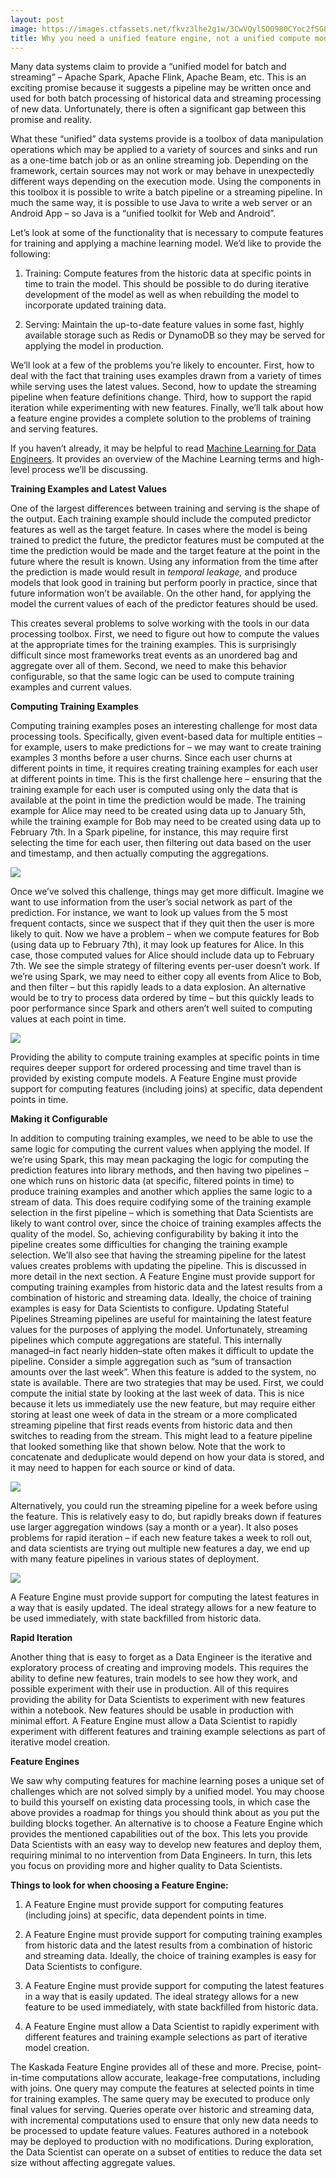 ```yaml
---
layout: post
image: https://images.ctfassets.net/fkvz3lhe2g1w/3CwVQylSOO980CYoc2fSG8/51a48447a5dc0da7966bcf474f3f4bfc/Screenshot_2022-12-06_at_11.57.45_AM.png?w=2880
title: Why you need a unified feature engine, not a unified compute model
---
```

Many data systems claim to provide a “unified model for batch and streaming” – Apache Spark, Apache Flink, Apache Beam, etc. This is an exciting promise because it suggests a pipeline may be written once and used for both batch processing of historical data and streaming processing of new data. Unfortunately, there is often a significant gap between this promise and reality.

What these “unified” data systems provide is a toolbox of data manipulation operations which may be applied to a variety of sources and sinks and run as a one-time batch job or as an online streaming job. Depending on the framework, certain sources may not work or may behave in unexpectedly different ways depending on the execution mode. Using the components in this toolbox it is possible to write a batch pipeline or a streaming pipeline. In much the same way, it is possible to use Java to write a web server or an Android App – so Java is a “unified toolkit for Web and Android”.

Let’s look at some of the functionality that is necessary to compute features for training and applying a machine learning model. We’d like to provide the following:

1.  Training: Compute features from the historic data at specific points in time to train the model. This should be possible to do during iterative development of the model as well as when rebuilding the model to incorporate updated training data.
    
2.  Serving: Maintain the up-to-date feature values in some fast, highly available storage such as Redis or DynamoDB so they may be served for applying the model in production.
    

We’ll look at a few of the problems you’re likely to encounter. First, how to deal with the fact that training uses examples drawn from a variety of times while serving uses the latest values. Second, how to update the streaming pipeline when feature definitions change. Third, how to support the rapid iteration while experimenting with new features. Finally, we’ll talk about how a feature engine provides a complete solution to the problems of training and serving features.

If you haven’t already, it may be helpful to read  [Machine Learning for Data Engineers](/2022/04/15/machine-learning-for-data-engineers). It provides an overview of the Machine Learning terms and high-level process we’ll be discussing.

**Training Examples and Latest Values**

One of the largest differences between training and serving is the shape of the output. Each training example should include the computed predictor features as well as the target feature. In cases where the model is being trained to predict the future, the predictor features must be computed at the time the prediction would be made and the target feature at the point in the future where the result is known. Using any information from the time after the prediction is made would result in  _temporal leakage,_ and produce models that look good in training but perform poorly in practice, since that future information won’t be available. On the other hand, for applying the model the current values of each of the predictor features should be used.

This creates several problems to solve working with the tools in our data processing toolbox. First, we need to figure out how to compute the values at the appropriate times for the training examples. This is surprisingly difficult since most frameworks treat events as an unordered bag and aggregate over all of them. Second, we need to make this behavior configurable, so that the same logic can be used to compute training examples and current values.

**Computing Training Examples**

Computing training examples poses an interesting challenge for most data processing tools. Specifically, given event-based data for multiple entities – for example, users to make predictions for – we may want to create training examples 3 months before a user churns. Since each user churns at different points in time, it requires creating training examples for each user at different points in time. This is the first challenge here – ensuring that the training example for each user is computed using only the data that is available at the point in time the prediction would be made. The training example for Alice may need to be created using data up to January 5th, while the training example for Bob may need to be created using data up to February 7th. In a Spark pipeline, for instance, this may require first selecting the time for each user, then filtering out data based on the user and timestamp, and then actually computing the aggregations.

![](https://images.ctfassets.net/fkvz3lhe2g1w/36zAy8rhc7G73ntM5o0bgj/c2c70ae50e240f154568ff715b9e8540/Screen_Shot_2022-06-20_at_5.01.00_PM.png)

Once we’ve solved this challenge, things may get more difficult. Imagine we want to use information from the user’s social network as part of the prediction. For instance, we want to look up values from the 5 most frequent contacts, since we suspect that if they quit then the user is more likely to quit. Now we have a problem – when we compute features for Bob (using data up to February 7th), it may look up features for Alice. In this case, those computed values for Alice should include data up to February 7th. We see the simple strategy of filtering events per-user doesn’t work. If we’re using Spark, we may need to either copy all events from Alice to Bob, and then filter – but this rapidly leads to a data explosion. An alternative would be to try to process data ordered by time – but this quickly leads to poor performance since Spark and others aren’t well suited to computing values at each point in time.

![](https://images.ctfassets.net/fkvz3lhe2g1w/672yD45fwiHYy8ssnd0Gjy/794e51ddd79db577a8eb42b348cf315d/Screen_Shot_2022-06-20_at_5.00.33_PM.png)

Providing the ability to compute training examples at specific points in time requires deeper support for ordered processing and time travel than is provided by existing compute models. A Feature Engine must provide support for computing features (including joins) at specific, data dependent points in time.

**Making it Configurable**

In addition to computing training examples, we need to be able to use the same logic for computing the current values when applying the model. If we’re using Spark, this may mean packaging the logic for computing the prediction features into library methods, and then having two pipelines – one which runs on historic data (at specific, filtered points in time) to produce training examples and another which applies the same logic to a stream of data. This does require codifying some of the training example selection in the first pipeline – which is something that Data Scientists are likely to want control over, since the choice of training examples affects the quality of the model. So, achieving configurability by baking it into the pipeline creates some difficulties for changing the training example selection. We’ll also see that having the streaming pipeline for the latest values creates problems with updating the pipeline. This is discussed in more detail in the next section. A Feature Engine must provide support for computing training examples from historic data and the latest results from a combination of historic and streaming data. Ideally, the choice of training examples is easy for Data Scientists to configure. Updating Stateful Pipelines Streaming pipelines are useful for maintaining the latest feature values for the purposes of applying the model. Unfortunately, streaming pipelines which compute aggregations are stateful. This internally managed–in fact nearly hidden–state often makes it difficult to update the pipeline. Consider a simple aggregation such as “sum of transaction amounts over the last week”. When this feature is added to the system, no state is available. There are two strategies that may be used. First, we could compute the initial state by looking at the last week of data. This is nice because it lets us immediately use the new feature, but may require either storing at least one week of data in the stream or a more complicated streaming pipeline that first reads events from historic data and then switches to reading from the stream. This might lead to a feature pipeline that looked something like that shown below. Note that the work to concatenate and deduplicate would depend on how your data is stored, and it may need to happen for each source or kind of data.

![](https://images.ctfassets.net/fkvz3lhe2g1w/vQmERPLyc7tEnueMLrTEQ/41eeb38d2e390e0a9b83900bb26632d2/Screen_Shot_2022-06-21_at_9.16.26_AM.png)

Alternatively, you could run the streaming pipeline for a week before using the feature. This is relatively easy to do, but rapidly breaks down if features use larger aggregation windows (say a month or a year). It also poses problems for rapid iteration – if each new feature takes a week to roll out, and data scientists are trying out multiple new features a day, we end up with many feature pipelines in various states of deployment.

![](https://images.ctfassets.net/fkvz3lhe2g1w/4GHhrIbNTZvWtTPoU6Zi84/5fd7a431878e8f98065f1e103384993f/Screen_Shot_2022-06-20_at_5.01.47_PM.png)

A Feature Engine must provide support for computing the latest features in a way that is easily updated. The ideal strategy allows for a new feature to be used immediately, with state backfilled from historic data.

**Rapid Iteration**

Another thing that is easy to forget as a Data Engineer is the iterative and exploratory process of creating and improving models. This requires the ability to define new features, train models to see how they work, and possible experiment with their use in production. All of this requires providing the ability for Data Scientists to experiment with new features within a notebook. New features should be usable in production with minimal effort. A Feature Engine must allow a Data Scientist to rapidly experiment with different features and training example selections as part of iterative model creation.

**Feature Engines**

We saw why computing features for machine learning poses a unique set of challenges which are not solved simply by a unified model. You may choose to build this yourself on existing data processing tools, in which case the above provides a roadmap for things you should think about as you put the building blocks together. An alternative is to choose a Feature Engine which provides the mentioned capabilities out of the box. This lets you provide Data Scientists with an easy way to develop new features and deploy them, requiring minimal to no intervention from Data Engineers. In turn, this lets you focus on providing more and higher quality to Data Scientists.

**Things to look for when choosing a Feature Engine:**

1. A Feature Engine must provide support for computing features (including joins) at specific, data dependent points in time.

2. A Feature Engine must provide support for computing training examples from historic data and the latest results from a combination of historic and streaming data. Ideally, the choice of training examples is easy for Data Scientists to configure.

3. A Feature Engine must provide support for computing the latest features in a way that is easily updated. The ideal strategy allows for a new feature to be used immediately, with state backfilled from historic data.

4. A Feature Engine must allow a Data Scientist to rapidly experiment with different features and training example selections as part of iterative model creation.

The Kaskada Feature Engine provides all of these and more. Precise, point-in-time computations allow accurate, leakage-free computations, including with joins. One query may compute the features at selected points in time for training examples. The same query may be executed to produce only final values for serving. Queries operate over historic and streaming data, with incremental computations used to ensure that only new data needs to be processed to update feature values. Features authored in a notebook may be deployed to production with no modifications. During exploration, the Data Scientist can operate on a subset of entities to reduce the data set size without affecting aggregate values.